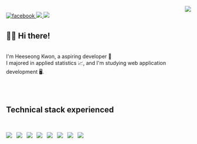 <div align="right">
<a href="https://hits.seeyoufarm.com"><img src="https://hits.seeyoufarm.com/api/count/incr/badge.svg?url=https%3A%2F%2Fgithub.com%2Fshiningcastle&count_bg=%233D87C8&title_bg=%23555555&icon=&icon_color=%23E7E7E7&title=Views&edge_flat=false"/></a>
</div>  
  
<a href="https://www.facebook.com/profile.php?id=100009176789375">
<img src=https://img.shields.io/badge/facebook-%232E87FB.svg?&style=for-the-badge&logo=facebook&logoColor=white alt=facebook style="margin-bottom: 5px;" />
</a>

<a href="https://velog.io/@shiningcastle">
<img src=https://img.shields.io/badge/Tech%20Blog-11B48A?style=for-the-badge&logo=Vimeo&logoColor=white&link=https://velog.io/@shiningcastle />
</a>

<a href="https://mail.google.com/mail/u/0/#inbox">
<img src=https://img.shields.io/badge/Gmail-d14836?style=for-the-badge&logo=Gmail&logoColor=white&link=mailto:harimkang4422@gmail.com />
</a>

## 👋🏻 Hi there!

<br>
I'm Heeseong Kwon, a aspiring developer 🌱 <br>
I majored in applied statistics 📈, and I'm studying web application development 🖥. 

<br><br>

## Technical stack experienced 

<br>

<p align="left">
<img src="https://img.shields.io/badge/-Python-3776AB?style=for-the-badge&logo=python&logoColor=white" /> &nbsp;
<img src="https://img.shields.io/badge/-Java-whitesmoke?style=for-the-badge&logo=java&logoColor=blue" /> &nbsp;
<img src="https://img.shields.io/badge/-Spring-6DB33F?style=for-the-badge&logo=spring&logoColor=white" /> &nbsp;
<img src="https://img.shields.io/badge/-JavaScript-FFFF00?style=for-the-badge&logo=javascript&logoColor=black" /> &nbsp;
<img src="https://img.shields.io/badge/-Vue.js-01DF3A?style=for-the-badge&logo=vue.js&logoColor=white" /> &nbsp;
<img src="https://img.shields.io/badge/-R-276DC3?style=for-the-badge&logo=r&logoColor=white" /> &nbsp;
<img src="https://img.shields.io/badge/-ElasticSearch-005571?style=for-the-badge&logo=elasticsearch&logoColor=white" /> &nbsp;
<img src="https://img.shields.io/badge/-Oracle-F80000?style = plastic&logo=oracle&logoColor=white" />
</p>

